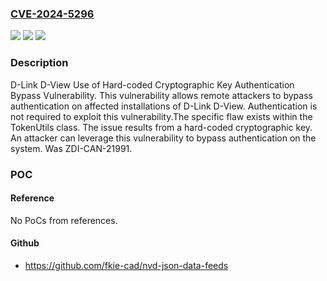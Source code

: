 ### [CVE-2024-5296](https://cve.mitre.org/cgi-bin/cvename.cgi?name=CVE-2024-5296)
![](https://img.shields.io/static/v1?label=Product&message=D-View&color=blue)
![](https://img.shields.io/static/v1?label=Version&message=%3D%202.0.1.28%20&color=brighgreen)
![](https://img.shields.io/static/v1?label=Vulnerability&message=CWE-321%3A%20Use%20of%20Hard-coded%20Cryptographic%20Key&color=brighgreen)

### Description

D-Link D-View Use of Hard-coded Cryptographic Key Authentication Bypass Vulnerability. This vulnerability allows remote attackers to bypass authentication on affected installations of D-Link D-View. Authentication is not required to exploit this vulnerability.The specific flaw exists within the TokenUtils class. The issue results from a hard-coded cryptographic key. An attacker can leverage this vulnerability to bypass authentication on the system. Was ZDI-CAN-21991.

### POC

#### Reference
No PoCs from references.

#### Github
- https://github.com/fkie-cad/nvd-json-data-feeds


